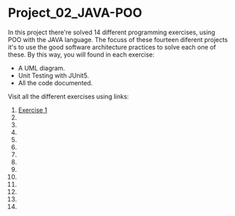 # Project_02_JAVA-POO

In this project there're solved 14 different programming exercises, using POO with the JAVA language. 
The focuss of these fourteen diferent projects it's to use the good software architecture practices to solve each one of these. 
By this way, you will found in each exercise:

- A UML diagram.
- Unit Testing with JUnit5.
- All the code documented.

Visit all the different exercises using links: 
1. <a href="https://github.com/JulitoxD/Project_02_JAVA-POO/tree/main/Exercise_1">Exercise 1</a>
2.
3.
4.
5.
6.
7.
8.
9.
10.
11.
12.
13.
14.
